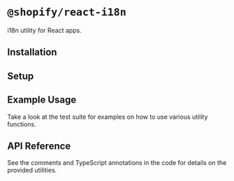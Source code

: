 # `@shopify/react-i18n`

<!-- link to build status, license, npm version here -->

i18n utility for React apps.

## Installation

<!-- ```bash
$ yarn add @shopify/react-i18n
``` -->

## Setup

<!-- setup example here

```ts
sample code here
```
 -->

## Example Usage

Take a look at the test suite for examples on how to use various utility functions.

## API Reference

See the comments and TypeScript annotations in the code for details on the provided utilities.

